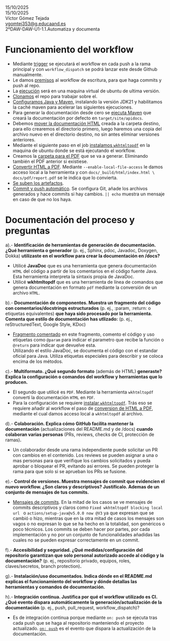 15/10/2025  
15/10/2025  
Víctor Gómez Tejada  
vgomtej353@g.educaand.es  
2ºDAW-DAW-U1-1.1.Automatiza y documenta

# Funcionamiento del workflow

* Mediante [trigger](https://github.com/Trevictus/daw-1.1.AutomatizaYDocumenta-vgt/blob/362590477179d06b365545cbba94678b1366f59a/.github/workflows/main.yml#L3C1-L9C21) se ejecutará el workflow en cada push a la rama principal y con `workflow_dispatch` se podrá lanzar este desde Github manualmente.
* Le damos [premisos](https://github.com/Trevictus/daw-1.1.AutomatizaYDocumenta-vgt/blob/362590477179d06b365545cbba94678b1366f59a/.github/workflows/main.yml#L11-L13) al workflow de escritura, para que haga commits y push al repo.
* La [ejecución](https://github.com/Trevictus/daw-1.1.AutomatizaYDocumenta-vgt/blob/362590477179d06b365545cbba94678b1366f59a/.github/workflows/main.yml#L17-L18) será en una maquina virtual de ubuntu de ultima versión.
* [Clonamos](https://github.com/Trevictus/daw-1.1.AutomatizaYDocumenta-vgt/blob/362590477179d06b365545cbba94678b1366f59a/.github/workflows/main.yml#L19-L22) el repo para trabajar sobre el.
* [Configuramos Java y Maven](https://github.com/Trevictus/daw-1.1.AutomatizaYDocumenta-vgt/blob/362590477179d06b365545cbba94678b1366f59a/.github/workflows/main.yml#L24-L30), instalando la versión JDK21 y habilitamos la caché maven para acelerar las siguientes ejecuciones.
* Para generar la documentación desde cero se [ejecuta Maven](https://github.com/Trevictus/daw-1.1.AutomatizaYDocumenta-vgt/blob/362590477179d06b365545cbba94678b1366f59a/.github/workflows/main.yml#L32-L34) que creará la documentación por defecto en `target/site/apidocs`.
* Debemos [mover la documentación HTML](https://github.com/Trevictus/daw-1.1.AutomatizaYDocumenta-vgt/blob/362590477179d06b365545cbba94678b1366f59a/.github/workflows/main.yml#L36-L41) creada a la carpeta destino, para ello crearemos el directorio primero, luego haremos una copia del archivo nuevo en el directorio destino, no sin antes eliminar versiones anteriores.
* Mediante el siguiente paso en el job [instalamos `wkhtmltopdf`](https://github.com/Trevictus/daw-1.1.AutomatizaYDocumenta-vgt/blob/362590477179d06b365545cbba94678b1366f59a/.github/workflows/main.yml#L43-L47) en la maquina de ubuntu donde se está ejecutando el workflow.
* Creamos la [carpeta para el PDF](https://github.com/Trevictus/daw-1.1.AutomatizaYDocumenta-vgt/blob/362590477179d06b365545cbba94678b1366f59a/.github/workflows/main.yml#L49-L53) que se va a generar. Eliminando también el PDF anterior si existiese.
* [Convertir HTML a PDF](https://github.com/Trevictus/daw-1.1.AutomatizaYDocumenta-vgt/blob/362590477179d06b365545cbba94678b1366f59a/.github/workflows/main.yml#L55-L60). Mediante `--enable-local-file-access` le damos acceso local a la herramienta y con `docs/_build/html/index.html \ docs/pdf/report.pdf` se le indica que lo convierta.
* [Se suben los artefactos](https://github.com/Trevictus/daw-1.1.AutomatizaYDocumenta-vgt/blob/362590477179d06b365545cbba94678b1366f59a/.github/workflows/main.yml#L63-L70).
* [Commit y push automático](https://github.com/Trevictus/daw-1.1.AutomatizaYDocumenta-vgt/blob/362590477179d06b365545cbba94678b1366f59a/.github/workflows/main.yml#L72-L80). Se configura Git, añade los archivos generados y hace commits si hay cambios. `|| echo` muestra un mensaje en caso de que no los haya.

# Documentación del proceso y preguntas

a).- **Identificación de herramientas de generación de documentación. ¿Qué herramienta o generador** (p. ej., Sphinx, pdoc, Javadoc, Doxygen, Dokka) **utilizaste en el workflow para crear la documentación en /docs?**  

* Utilicé **JavaDoc** que es una herramienta que genera documentación `HTML` del código a partir de los comentarios en el código fuente Java. Esta herramienta interpreta la sintaxis propia de JavaDoc. 
* Utilicé **wkhtmltopdf** que es una herramienta de línea de comandos que genera documentación en formato `pdf` mediante la conversión de un archivo `HTML`. 

b).- **Documentación de componentes. Muestra un fragmento del código con comentarios/docstrings estructurados** (p. ej., :param, :return: o etiquetas equivalentes) **que haya sido procesado por la herramienta. Comenta que estilo de documentación has utlizado:** (p. ej., reStructuredText, Google Style, KDoc)  

* [Fragmento comentado](https://github.com/Trevictus/proyecto-vgt/blob/b4bb7b6af60555c64a00cd98b89ea1d68a49f895/src/main/java/NombreInvertido.java#L32C5-L39C62) en este fragmento, comento el código y uso etiquetas como `@param` para indicar el parametro que recibe la función o `@return` para indicar que devuelve esta.  
Utilizando el estilo JavaDoc, se documenta el código con el estandar oficial para Java. Utiliza etiquetas especiales para describir y se coloca encima de los métodos.  

c).- **Multiformato. ¿Qué segundo formato** (además de HTML) **generaste? Explica la configuración o comandos del workflow y herramientas que lo producen.**  

* El segundo que utilicé es `PDF`. Mediante la herramienta `wkhtmltopdf` convertí la documentación `HTML` en `PDF`.
* Para la configuración se requiere [instalar `wkhtmltopdf`](https://github.com/Trevictus/proyecto-vgt/blob/b4bb7b6af60555c64a00cd98b89ea1d68a49f895/.github/workflows/main.yml#L43C7-L47C26). Trás eso se requiere añadir al workflow el paso de [conversion de HTML a PDF](https://github.com/Trevictus/proyecto-vgt/blob/b4bb7b6af60555c64a00cd98b89ea1d68a49f895/.github/workflows/main.yml#L55C7-L60C30), mediante el cual damos acceso local a `wkhtmltopdf` al archivo.

d).-	**Colaboración. Explica cómo GitHub facilita mantener la documentación** (actualizaciones del README.md y de /docs) **cuando colaboran varias personas** (PRs, reviews, checks de CI, protección de ramas)**.**  

* Un colaborador desde una rama independiente puede solicitar un PR con cambios en el contenido. Los reviews se pueden asignar a una o mas personas para que verifique los cambios solicitados y pueda aprobar o bloquear el PR, evitando así errores. Se pueden proteger la rama para que solo si se aprueban los PRs se fusione.

e).-	**Control de versiones. Muestra mensajes de commit que evidencien el nuevo workflow. ¿Son claros y descriptivos? Justifícalo. Ademas de un conjunto de mensajes de tus commits.**  

* [Mensajes de commits](https://github.com/Trevictus/proyecto-vgt/commits/main/). En la mitad de los casos se ve mensajes de commits descriptivos y claros como `Fixed wkhtmltopdf blocking local url
` o `actions/setup-java@v5.0.0 now @V3` ya que expresan que se cambió o hizo, mientras que en la otra mitad de casos los mensajes son vagos o no expresan lo que se ha hecho en la totalidad, son genéricos o poco técnicos. Los commits se deben hacer por partes, por cada implementación y no por un conjunto de funcionalidades añadidas las cuales no se pueden expresar correctamente en un commit.

f).-	**Accesibilidad y seguridad. ¿Qué medidas/configuración del repositorio garantizan que solo personal autorizado accede al código y la documentación?** (p. ej., repositorio privado, equipos, roles, claves/secretos, branch protection)**.**  

g).-	**Instalación/uso documentados. Indica dónde en el README.md explicas el funcionamiento del workflow y dónde detallas las herramientas y comandos de documentación.**  

h).-	**Integración continua. Justifica por qué el workflow utilizado es CI. ¿Qué evento dispara automáticamente la generación/actualización de la documentación** (p. ej., push, pull_request, workflow_dispatch)?

* Es de integración continua porque mediante `on: push` se ejecuta tras cada push que se haga al repositorio manteniendo el proyecto actualizado. [`on: push`](https://github.com/Trevictus/proyecto-vgt/blob/b4bb7b6af60555c64a00cd98b89ea1d68a49f895/.github/workflows/main.yml#L3C1-L5C8) es el evento que dispara la actualización de la documentación.
